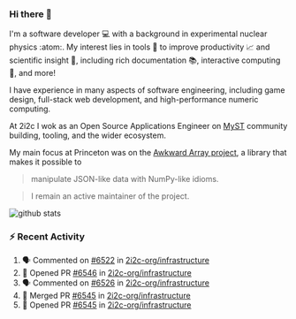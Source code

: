 ### Hi there 👋 

I'm a software developer 💻 with a background in experimental nuclear physics :atom:. My interest lies in tools :wrench: to improve productivity :chart_with_upwards_trend: and scientific insight :telescope:, including rich documentation 📚, interactive computing 🧮, and more! 

I have experience in many aspects of software engineering, including game design, full-stack web development, and high-performance numeric computing. 

At 2i2c I wok as an Open Source Applications Engineer on [MyST](https://github.com/jupyter-book/mystmd) community building, tooling, and the wider ecosystem. 

My main focus at Princeton was on the [Awkward Array project](awkward-array.org/), a library that makes it possible to 
> manipulate JSON-like data with NumPy-like idioms.

> I remain an active maintainer of the project. 

![github stats](https://github-readme-stats.vercel.app/api?username=agoose77&show_icons=true&hide_rank=true&hide_title=true&bg_color=30,e76445,904e95&text_color=efe3ec&icon_color=efe3ec)
<!--
**agoose77/agoose77** is a ✨ _special_ ✨ repository because its `README.md` (this file) appears on your GitHub profile.

Here are some ideas to get you started:

- 🔭 I’m currently working on ...
- 🌱 I’m currently learning ...
- 👯 I’m looking to collaborate on ...
- 🤔 I’m looking for help with ...
- 💬 Ask me about ...
- 📫 How to reach me: ...
- 😄 Pronouns: ...
- ⚡ Fun fact: ...
-->

### :zap: Recent Activity

<!--START_SECTION:activity-->
1. 🗣 Commented on [#6522](https://github.com/2i2c-org/infrastructure/issues/6522#issuecomment-3175768711) in [2i2c-org/infrastructure](https://github.com/2i2c-org/infrastructure)
2. 💪 Opened PR [#6546](https://github.com/2i2c-org/infrastructure/pull/6546) in [2i2c-org/infrastructure](https://github.com/2i2c-org/infrastructure)
3. 🗣 Commented on [#6526](https://github.com/2i2c-org/infrastructure/issues/6526#issuecomment-3175070033) in [2i2c-org/infrastructure](https://github.com/2i2c-org/infrastructure)
4. 🎉 Merged PR [#6545](https://github.com/2i2c-org/infrastructure/pull/6545) in [2i2c-org/infrastructure](https://github.com/2i2c-org/infrastructure)
5. 💪 Opened PR [#6545](https://github.com/2i2c-org/infrastructure/pull/6545) in [2i2c-org/infrastructure](https://github.com/2i2c-org/infrastructure)
<!--END_SECTION:activity-->
